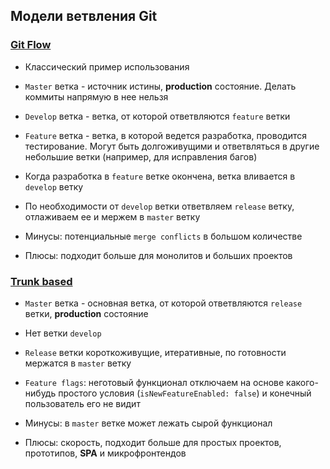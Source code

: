 ## Модели ветвления Git

### [Git Flow](../src/shared/assets/git/git-flow.png)
  - Классический пример использования

  - `Master` ветка - источник истины, **production** состояние. Делать коммиты напрямую в нее нельзя

  - `Develop` ветка - ветка, от которой ответвляются `feature` ветки

  - `Feature` ветка - ветка, в которой ведется разработка, проводится тестирование.
     Могут быть долгоживущими и ответвляться в другие небольшие ветки 
     (например, для исправления багов)

  - Когда разработка в `feature` ветке окончена, ветка вливается в `develop` ветку

  - По необходимости от `develop` ветки ответвляем `release` ветку, отлаживаем ее и
    мержем в `master` ветку

  - Минусы: потенциальные `merge conflicts` в большом количестве

  - Плюсы: подходит больше для монолитов и больших проектов

### [Trunk based](../src/shared/assets/git/trunk-based.png)
  - `Master` ветка - основная ветка, от которой ответвляются `release` ветки,
    **production** состояние

  - Нет ветки `develop`

  - `Release` ветки короткоживущие, итеративные, по готовности мержатся в
    `master` ветку

  - `Feature flags`: неготовый функционал отключаем на основе какого-нибудь 
    простого условия (`isNewFeatureEnabled: false`) и конечный пользователь его
    не видит

  - Минусы: в `master` ветке может лежать сырой функционал

  - Плюсы: скорость, подходит больше для простых проектов, прототипов, **SPA** и 
    микрофронтендов
